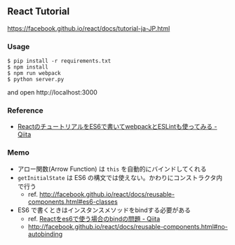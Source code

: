 React Tutorial
--------------

https://facebook.github.io/react/docs/tutorial-ja-JP.html

### Usage

```
$ pip install -r requirements.txt
$ npm install
$ npm run webpack
$ python server.py
```

and open http://localhost:3000

### Reference

- [ReactのチュートリアルをES6で書いてwebpackとESLintも使ってみる - Qiita](http://qiita.com/morizotter/items/9e2a7def6773a2a8e174)

### Memo

- アロー関数(Arrow Function) は `this` を自動的にバインドしてくれる
- `getInitialState` は ES6 の構文では使えない。かわりにコンストラクタ内で行う
    - ref. http://facebook.github.io/react/docs/reusable-components.html#es6-classes
- ES6 で書くときはインスタンスメソッドをbindする必要がある
    - ref. [Reactをes6で使う場合のbindの問題 - Qiita](http://qiita.com/cubdesign/items/ee8bff7073ebe1979936)
    - http://facebook.github.io/react/docs/reusable-components.html#no-autobinding
